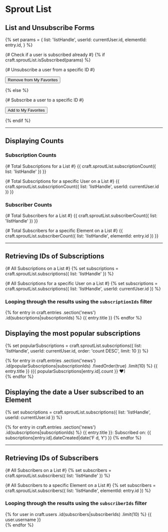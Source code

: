 # Sprout List

## List and Unsubscribe Forms

{% set params = {
	list: 'listHandle',
	userId: currentUser.id,
	elementId: entry.id,
} %}

{# Check if a user is subscribed already #}
{% if craft.sproutList.isSubscribed(params) %}

  {# Unsubscribe a user from a specific ID #}
  <form method="post" accept-charset="utf-8">
  	<input type="hidden" name="action" value="sproutList/lists/unsubscribe">
  	<input type="hidden" name="elementId" value="{{ entry.id }}">
  	<input type="hidden" name="userId" value="{{ currentUser.id }}">
  	<input type="hidden" name="list" value="listHandle">
    <input type="submit" value="Remove from My Favorites">
  </form>

{% else %}

  {# Subscribe a user to a specific ID #}
  <form method="post" accept-charset="utf-8">
  	<input type="hidden" name="action" value="sproutList/lists/subscribe">
  	<input type="hidden" name="elementId" value="{{ entry.id }}">
  	<input type="hidden" name="userId" value="{{ currentUser.id }}">
  	<input type="hidden" name="list" value="listHandle">
    <input type="submit" value="Add to My Favorites">
  </form>

{% endif %}

----

## Displaying Counts

### Subscription Counts

{# Total Subscriptions for a List #}
{{ craft.sproutList.subscriptionCount({ list: 'listHandle' }) }}

{# Total Subscriptions for a specific User on a List #}
{{ craft.sproutList.subscriptionCount({
	list: 'listHandle',
	userId: currentUser.id
}) }}

### Subscriber Counts

{# Total Subscribers for a List #}
{{ craft.sproutList.subscriberCount({ list: 'listHandle' }) }}

{# Total Subscribers for a specific Element on a List #}
{{ craft.sproutList.subscriberCount({
	list: 'listHandle',
	elementId: entry.id
}) }}

----

## Retrieving IDs of Subscriptions

{# All Subscriptions on a List #}
{% set subscriptions = craft.sproutList.subscriptions({
	list: 'listHandle'
}) %}

{# All Subscriptions for a specific User on a List #}
{% set subscriptions = craft.sproutList.subscriptions({
	list: 'listHandle',
	userId: currentUser.id
}) %}

### Looping through the results using the `subscriptionIds` filter

{% for entry in craft.entries
	.section('news')
	.id(subscriptions|subscriptionIds)
	%}
  {{ entry.title }}
{% endfor %}


## Displaying the most popular subscriptions

{% set popularSubscriptions = craft.sproutList.subscriptions({
	list: 'listHandle',
	userId: currentUser.id,
	order: 'count DESC',
	limit: 10
}) %}

{% for entry in craft.entries
	.section('news')
	.id(popularSubscriptions|subscriptionIds)
	.fixedOrder(true)
	.limit(10)
	%}
  {{ entry.title }} ({{ popularSubscriptions[entry.id].count }} ❤)<br/>
{% endfor %}

## Displaying the date a User subscribed to an Element

{% set subscriptions = craft.sproutList.subscriptions({
	list: 'listHandle',
	userId: currentUser.id
}) %}

{% for entry in craft.entries
	.section('news')
	.id(subscriptions|subscriptionIds)
	%}
  {{ entry.title }}: Subscribed on: {{ subscriptions[entry.id].dateCreated|date('F d, Y') }}
{% endfor %}

----

## Retrieving IDs of Subscribers

{# All Subscribers on a List #}
{% set subscribers = craft.sproutList.subscribers({
	list: 'listHandle'
}) %}

{# All Subscribers to a specific Element on a List #}
{% set subscribers = craft.sproutList.subscribers({
	list: 'listHandle',
  elementId: entry.id
}) %}

### Looping through the results using the `subscriberIds` filter

{% for user in craft.users
	.id(subscribers|subscriberIds)
	.limit(10)
	%}
  {{ user.username }}<br/>
{% endfor %}
